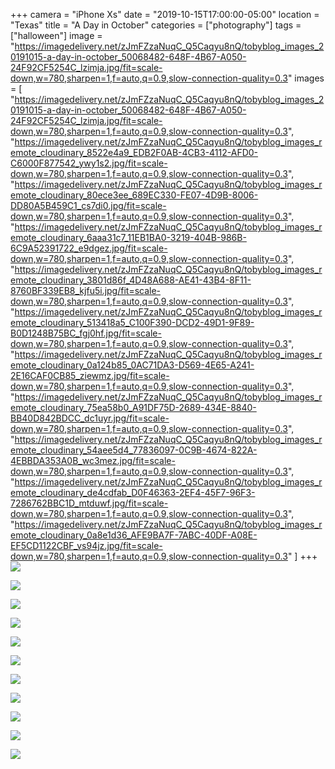 +++
camera = "iPhone Xs"
date = "2019-10-15T17:00:00-05:00"
location = "Texas"
title = "A Day in October"
categories = ["photography"]
tags = ["halloween"]
image = "https://imagedelivery.net/zJmFZzaNuqC_Q5Caqyu8nQ/tobyblog_images_20191015-a-day-in-october_50068482-648F-4B67-A050-24F92CF5254C_lzimja.jpg/fit=scale-down,w=780,sharpen=1,f=auto,q=0.9,slow-connection-quality=0.3"
images = [
"https://imagedelivery.net/zJmFZzaNuqC_Q5Caqyu8nQ/tobyblog_images_20191015-a-day-in-october_50068482-648F-4B67-A050-24F92CF5254C_lzimja.jpg/fit=scale-down,w=780,sharpen=1,f=auto,q=0.9,slow-connection-quality=0.3",
"https://imagedelivery.net/zJmFZzaNuqC_Q5Caqyu8nQ/tobyblog_images_remote_cloudinary_8522e4a9_EDB2F0AB-4CB3-4112-AFD0-C6000F877542_ywy1s2.jpg/fit=scale-down,w=780,sharpen=1,f=auto,q=0.9,slow-connection-quality=0.3",
"https://imagedelivery.net/zJmFZzaNuqC_Q5Caqyu8nQ/tobyblog_images_remote_cloudinary_80ece3ee_689EC330-FE07-4D9B-8006-DD80A5B459C1_cs7di0.jpg/fit=scale-down,w=780,sharpen=1,f=auto,q=0.9,slow-connection-quality=0.3",
"https://imagedelivery.net/zJmFZzaNuqC_Q5Caqyu8nQ/tobyblog_images_remote_cloudinary_6aaa31c7_11EB1BA0-3219-404B-986B-6C9A52391722_e9dgez.jpg/fit=scale-down,w=780,sharpen=1,f=auto,q=0.9,slow-connection-quality=0.3",
"https://imagedelivery.net/zJmFZzaNuqC_Q5Caqyu8nQ/tobyblog_images_remote_cloudinary_3801d86f_4D48A688-AE41-43B4-8F11-8760BF339EB8_kjfu5i.jpg/fit=scale-down,w=780,sharpen=1,f=auto,q=0.9,slow-connection-quality=0.3",
"https://imagedelivery.net/zJmFZzaNuqC_Q5Caqyu8nQ/tobyblog_images_remote_cloudinary_513418a5_C100F390-DCD2-49D1-9F89-B0D1248B75BC_fgj0hf.jpg/fit=scale-down,w=780,sharpen=1,f=auto,q=0.9,slow-connection-quality=0.3",
"https://imagedelivery.net/zJmFZzaNuqC_Q5Caqyu8nQ/tobyblog_images_remote_cloudinary_0a124b85_0AC71DA3-D569-4E65-A241-2E16CAF0CB85_ziewmz.jpg/fit=scale-down,w=780,sharpen=1,f=auto,q=0.9,slow-connection-quality=0.3",
"https://imagedelivery.net/zJmFZzaNuqC_Q5Caqyu8nQ/tobyblog_images_remote_cloudinary_75ea58b0_A91DF75D-2689-434E-8840-BB40D842BDCC_dc1uyr.jpg/fit=scale-down,w=780,sharpen=1,f=auto,q=0.9,slow-connection-quality=0.3",
"https://imagedelivery.net/zJmFZzaNuqC_Q5Caqyu8nQ/tobyblog_images_remote_cloudinary_54aee5d4_77836097-0C9B-4674-822A-4EBBDA353A0B_wc3mez.jpg/fit=scale-down,w=780,sharpen=1,f=auto,q=0.9,slow-connection-quality=0.3",
"https://imagedelivery.net/zJmFZzaNuqC_Q5Caqyu8nQ/tobyblog_images_remote_cloudinary_de4cdfab_D0F46363-2EF4-45F7-96F3-7286762BBC1D_mtduwf.jpg/fit=scale-down,w=780,sharpen=1,f=auto,q=0.9,slow-connection-quality=0.3",
"https://imagedelivery.net/zJmFZzaNuqC_Q5Caqyu8nQ/tobyblog_images_remote_cloudinary_0a8e1d36_AFE9BA7F-7ABC-40DF-A08E-EF5CD1122CBF_vs94jz.jpg/fit=scale-down,w=780,sharpen=1,f=auto,q=0.9,slow-connection-quality=0.3"
]
+++
![](https://imagedelivery.net/zJmFZzaNuqC_Q5Caqyu8nQ/tobyblog_images_20191015-a-day-in-october_50068482-648F-4B67-A050-24F92CF5254C_lzimja.jpg/fit=scale-down,w=780,sharpen=1,f=auto,q=0.9,slow-connection-quality=0.3)
<!--more-->

![](https://imagedelivery.net/zJmFZzaNuqC_Q5Caqyu8nQ/tobyblog_images_remote_cloudinary_8522e4a9_EDB2F0AB-4CB3-4112-AFD0-C6000F877542_ywy1s2.jpg/fit=scale-down,w=780,sharpen=1,f=auto,q=0.9,slow-connection-quality=0.3)

![](https://imagedelivery.net/zJmFZzaNuqC_Q5Caqyu8nQ/tobyblog_images_remote_cloudinary_80ece3ee_689EC330-FE07-4D9B-8006-DD80A5B459C1_cs7di0.jpg/fit=scale-down,w=780,sharpen=1,f=auto,q=0.9,slow-connection-quality=0.3)

![](https://imagedelivery.net/zJmFZzaNuqC_Q5Caqyu8nQ/tobyblog_images_remote_cloudinary_6aaa31c7_11EB1BA0-3219-404B-986B-6C9A52391722_e9dgez.jpg/fit=scale-down,w=780,sharpen=1,f=auto,q=0.9,slow-connection-quality=0.3)

![](https://imagedelivery.net/zJmFZzaNuqC_Q5Caqyu8nQ/tobyblog_images_remote_cloudinary_3801d86f_4D48A688-AE41-43B4-8F11-8760BF339EB8_kjfu5i.jpg/fit=scale-down,w=780,sharpen=1,f=auto,q=0.9,slow-connection-quality=0.3)

![](https://imagedelivery.net/zJmFZzaNuqC_Q5Caqyu8nQ/tobyblog_images_remote_cloudinary_513418a5_C100F390-DCD2-49D1-9F89-B0D1248B75BC_fgj0hf.jpg/fit=scale-down,w=780,sharpen=1,f=auto,q=0.9,slow-connection-quality=0.3)

![](https://imagedelivery.net/zJmFZzaNuqC_Q5Caqyu8nQ/tobyblog_images_remote_cloudinary_0a124b85_0AC71DA3-D569-4E65-A241-2E16CAF0CB85_ziewmz.jpg/fit=scale-down,w=780,sharpen=1,f=auto,q=0.9,slow-connection-quality=0.3)

![](https://imagedelivery.net/zJmFZzaNuqC_Q5Caqyu8nQ/tobyblog_images_remote_cloudinary_75ea58b0_A91DF75D-2689-434E-8840-BB40D842BDCC_dc1uyr.jpg/fit=scale-down,w=780,sharpen=1,f=auto,q=0.9,slow-connection-quality=0.3)

![](https://imagedelivery.net/zJmFZzaNuqC_Q5Caqyu8nQ/tobyblog_images_remote_cloudinary_54aee5d4_77836097-0C9B-4674-822A-4EBBDA353A0B_wc3mez.jpg/fit=scale-down,w=780,sharpen=1,f=auto,q=0.9,slow-connection-quality=0.3)

![](https://imagedelivery.net/zJmFZzaNuqC_Q5Caqyu8nQ/tobyblog_images_remote_cloudinary_de4cdfab_D0F46363-2EF4-45F7-96F3-7286762BBC1D_mtduwf.jpg/fit=scale-down,w=780,sharpen=1,f=auto,q=0.9,slow-connection-quality=0.3)

![](https://imagedelivery.net/zJmFZzaNuqC_Q5Caqyu8nQ/tobyblog_images_remote_cloudinary_0a8e1d36_AFE9BA7F-7ABC-40DF-A08E-EF5CD1122CBF_vs94jz.jpg/fit=scale-down,w=780,sharpen=1,f=auto,q=0.9,slow-connection-quality=0.3)
